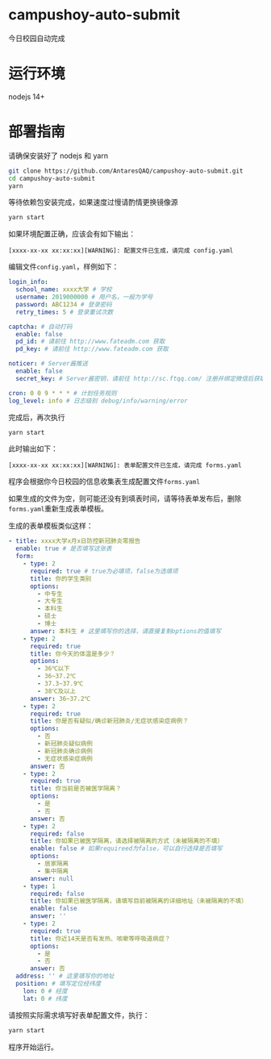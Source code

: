 # campushoy-auto-submit
今日校园自动完成

# 运行环境
 nodejs 14+

# 部署指南
请确保安装好了 nodejs 和 yarn
```bash
git clone https://github.com/AntaresQAQ/campushoy-auto-submit.git
cd campushoy-auto-submit
yarn
```
等待依赖包安装完成，如果速度过慢请酌情更换镜像源

```bash
yarn start
```

如果环境配置正确，应该会有如下输出：
```
[xxxx-xx-xx xx:xx:xx][WARNING]: 配置文件已生成，请完成 config.yaml
```

编辑文件`config.yaml`，样例如下：
```yaml
login_info:
  school_name: xxxx大学 # 学校
  username: 2019000000 # 用户名，一般为学号
  password: ABC1234 # 登录密码
  retry_times: 5 # 登录重试次数

captcha: # 自动打码
  enable: false
  pd_id: # 请前往 http://www.fateadm.com 获取
  pd_key: # 请前往 http://www.fateadm.com 获取

noticer: # Server酱推送
  enable: false
  secret_key: # Server酱密钥，请前往 http://sc.ftqq.com/ 注册并绑定微信后获取

cron: 0 0 9 * * * # 计划任务规则
log_level: info # 日志级别 debug/info/warning/error
```

完成后，再次执行
```bash
yarn start
```
此时输出如下：
```
[xxxx-xx-xx xx:xx:xx][WARNING]: 表单配置文件已生成，请完成 forms.yaml
```
程序会根据你今日校园的信息收集表生成配置文件`forms.yaml`

如果生成的文件为空，则可能还没有到填表时间，请等待表单发布后，删除`forms.yaml`重新生成表单模板。

生成的表单模板类似这样：
```yaml
- title: xxxx大学x月x日防控新冠肺炎零报告
  enable: true # 是否填写这张表
  form:
    - type: 2
      required: true # true为必填项，false为选填项
      title: 你的学生类别
      options:
        - 中专生
        - 大专生
        - 本科生
        - 硕士
        - 博士
      answer: 本科生 # 这里填写你的选择，请直接复制options的值填写
    - type: 2
      required: true
      title: 你今天的体温是多少？
      options:
        - 36℃以下
        - 36~37.2℃
        - 37.3~37.9℃
        - 38℃及以上
      answer: 36~37.2℃
    - type: 2
      required: true
      title: 你是否有疑似/确诊新冠肺炎/无症状感染症病例？
      options:
        - 否
        - 新冠肺炎疑似病例
        - 新冠肺炎确诊病例
        - 无症状感染症病例
      answer: 否
    - type: 2
      required: true
      title: 你当前是否被医学隔离？
      options:
        - 是
        - 否
      answer: 否
    - type: 2
      required: false
      title: 你如果已被医学隔离，请选择被隔离的方式（未被隔离的不填）
      enable: false # 如果requireed为false，可以自行选择是否填写
      options:
        - 居家隔离
        - 集中隔离
      answer: null
    - type: 1
      required: false
      title: 你如果已被医学隔离，请填写目前被隔离的详细地址（未被隔离的不填）
      enable: false
      answer: ''
    - type: 2
      required: true
      title: 你近14天是否有发热、咳嗽等呼吸道病症？
      options:
        - 是
        - 否
      answer: 否
  address: '' # 这里填写你的地址
  position: # 填写定位经纬度
    lon: 0 # 经度
    lat: 0 # 纬度
```

请按照实际需求填写好表单配置文件，执行：

```bash
yarn start
```

程序开始运行。